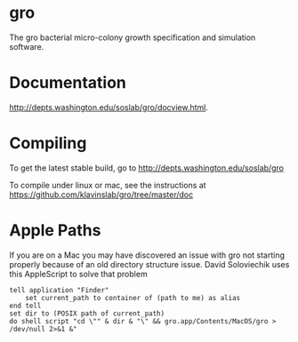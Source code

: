 gro
===

The gro bacterial micro-colony growth specification and simulation software.

Documentation
===

http://depts.washington.edu/soslab/gro/docview.html.

Compiling
===

To get the latest stable build, go to http://depts.washington.edu/soslab/gro 

To compile under linux or mac, see the instructions at https://github.com/klavinslab/gro/tree/master/doc
    
Apple Paths
===

If you are on a Mac you may have discovered an issue with gro not starting properly because of an old directory structure issue. David Soloviechik uses this AppleScript to solve that problem

    tell application "Finder"
    	set current_path to container of (path to me) as alias
    end tell
    set dir to (POSIX path of current_path)
    do shell script "cd \"" & dir & "\" && gro.app/Contents/MacOS/gro > /dev/null 2>&1 &"
